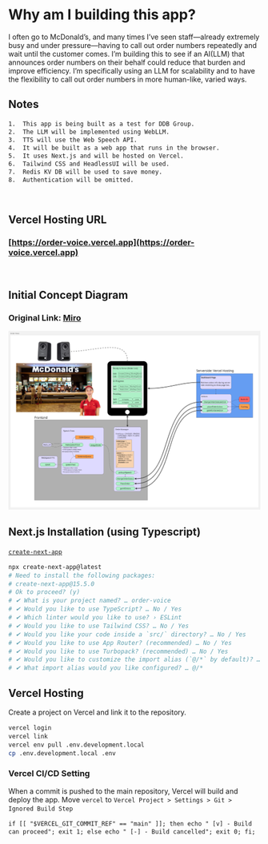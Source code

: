 # Why am I building this app?

I often go to McDonald’s, and many times I’ve seen staff—already extremely busy 
and under pressure—having to call out order numbers repeatedly and wait until the customer comes. 
I’m building this to see if an AI(LLM) that announces order numbers on their behalf could reduce 
that burden and improve efficiency. I’m specifically using an LLM for scalability and to have 
the flexibility to call out order numbers in more human-like, varied ways.

## Notes
	1.	This app is being built as a test for DDB Group.
	2.	The LLM will be implemented using WebLLM.
	3.	TTS will use the Web Speech API.
	4.	It will be built as a web app that runs in the browser.
	5.	It uses Next.js and will be hosted on Vercel.
	6.	Tailwind CSS and HeadlessUI will be used.
	7.	Redis KV DB will be used to save money.
	8.	Authentication will be omitted.
<br>

## Vercel Hosting URL
### [https://order-voice.vercel.app](https://order-voice.vercel.app)
<br>

## Initial Concept Diagram
### Original Link: [Miro](https://miro.com/app/live-embed/uXjVJQbXx44=/?embedMode=view_only_without_ui&moveToViewport=-5177%2C-1775%2C5706%2C5213&embedId=944691158758)

![Diagram](./docs/images/diagram.png)

## Next.js Installation (using Typescript)
[`create-next-app`](https://nextjs.org/docs/app/api-reference/cli/create-next-app)
```bash
npx create-next-app@latest
# Need to install the following packages:
# create-next-app@15.5.0
# Ok to proceed? (y) 
# ✔ What is your project named? … order-voice
# ✔ Would you like to use TypeScript? … No / Yes
# ✔ Which linter would you like to use? › ESLint
# ✔ Would you like to use Tailwind CSS? … No / Yes
# ✔ Would you like your code inside a `src/` directory? … No / Yes
# ✔ Would you like to use App Router? (recommended) … No / Yes
# ✔ Would you like to use Turbopack? (recommended) … No / Yes
# ✔ Would you like to customize the import alias (`@/*` by default)? … No / Yes
# ✔ What import alias would you like configured? … @/*
```

## Vercel Hosting
Create a project on Vercel and link it to the repository.
```bash
vercel login
vercel link
vercel env pull .env.development.local
cp .env.development.local .env
```

### Vercel CI/CD Setting
When a commit is pushed to the main repository, Vercel will build and deploy the app.
Move `vercel` to `Vercel Project > Settings > Git > Ignored Build Step`
```shell
if [[ "$VERCEL_GIT_COMMIT_REF" == "main" ]]; then echo " [v] - Build can proceed"; exit 1; else echo " [-] - Build cancelled"; exit 0; fi;
```

